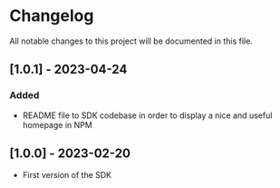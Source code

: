 # Changelog

All notable changes to this project will be documented in this file.

## [1.0.1] - 2023-04-24

### Added
- README file to SDK codebase in order to display a nice and useful homepage in NPM

## [1.0.0] - 2023-02-20

- First version of the SDK
